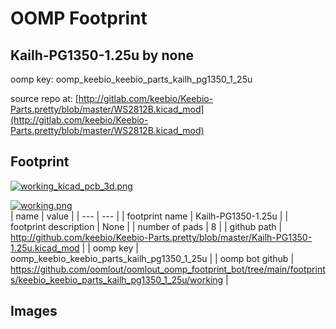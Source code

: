 # OOMP Footprint  
## Kailh-PG1350-1.25u  by none  
  
oomp key: oomp_keebio_keebio_parts_kailh_pg1350_1_25u  
  
source repo at: [http://gitlab.com/keebio/Keebio-Parts.pretty/blob/master/WS2812B.kicad_mod](http://gitlab.com/keebio/Keebio-Parts.pretty/blob/master/WS2812B.kicad_mod)  
## Footprint  
  
[![working_kicad_pcb_3d.png](working_kicad_pcb_3d_600.png)](working_kicad_pcb_3d.png)  
  
[![working.png](working_600.png)](working.png)  
| name | value | 
| --- | --- | 
| footprint name | Kailh-PG1350-1.25u | 
| footprint description | None | 
| number of pads | 8 | 
| github path | http://github.com/keebio/Keebio-Parts.pretty/blob/master/Kailh-PG1350-1.25u.kicad_mod | 
| oomp key | oomp_keebio_keebio_parts_kailh_pg1350_1_25u | 
| oomp bot github | https://github.com/oomlout/oomlout_oomp_footprint_bot/tree/main/footprints/keebio_keebio_parts_kailh_pg1350_1_25u/working | 
## Images  
